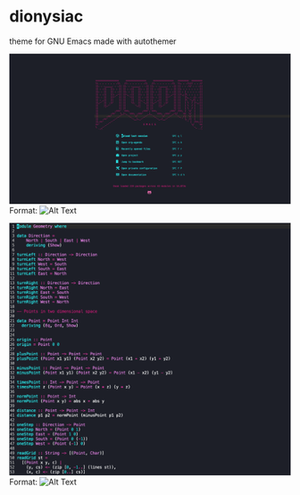# dionysiac
theme for GNU Emacs made with autothemer 

![theme dashboard](/assets/dionysiac-theme-dashboard.png)
Format: ![Alt Text](url)


![theme dashboard](/assets/dionysiac-theme-haskell.png)
Format: ![Alt Text](url)
